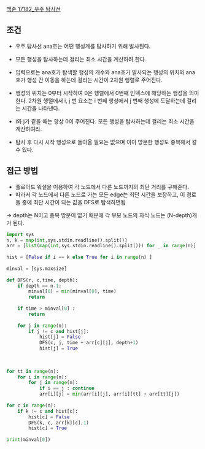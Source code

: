 
[백준 17182_우주 탐사선](https://www.acmicpc.net/problem/17182)


## 조건

- 우주 탐사선 ana호는 어떤 행성계를 탐사하기 위해 발사된다. 
- 모든 행성을 탐사하는데 걸리는 최소 시간을 계산하려 한다. 
- 입력으로는 ana호가 탐색할 행성의 개수와 ana호가 발사되는 행성의 위치와 ana호가 행성 간 이동을 하는데 걸리는 시간이 2차원 행렬로 주어진다. 
- 행성의 위치는 0부터 시작하여 0은 행렬에서 0번째 인덱스에 해당하는 행성을 의미한다. 2차원 행렬에서 i, j 번 요소는 i 번째 행성에서 j 번째 행성에 도달하는데 걸리는 시간을 나타낸다. 
- i와 j가 같을 때는 항상 0이 주어진다. 모든 행성을 탐사하는데 걸리는 최소 시간을 계산하여라.

- 탐사 후 다시 시작 행성으로 돌아올 필요는 없으며 이미 방문한 행성도 중복해서 갈 수 있다.




## 접근 방법

- 플로이드 워셜을 이용하여 각 노드에서 다른 노드까지의 최단 거리를 구해준다.
- 따라서 각 노드에서 다른 노드로 가는 모든 edge는 최단 시간을 보장하고, 이 경로들 중에 최단 시간이 되는 값을 DFS로 탐색하면됨

-> depth는 N이고 중복 방문이 없기 때문에 각 부모 노드의 자식 노드는 (N-depth)개 가 된다.



```python
import sys  
n, k = map(int,sys.stdin.readline().split())  
arr = [list(map(int,sys.stdin.readline().split())) for _ in range(n)]  
  
hist = [False if i == k else True for i in range(n) ]  
  
minval = [sys.maxsize]  
  
def DFS(r, c,time, depth):  
    if depth == n-1:  
        minval[0] = min(minval[0], time)  
        return  
  
    if time > minval[0] :  
        return  
  
    for j in range(n):  
        if j != c and hist[j]:  
            hist[j] = False  
            DFS(c, j, time + arr[c][j], depth+1)  
            hist[j] = True  
  
  
  
for tt in range(n):  
    for i in range(n):  
        for j in range(n):  
            if i == j : continue  
            arr[i][j] = min(arr[i][j], arr[i][tt] + arr[tt][j])  
  
for c in range(n):  
    if k != c and hist[c]:  
        hist[c] = False  
        DFS(k, c, arr[k][c],1)  
        hist[c] = True  
  
print(minval[0])

```
